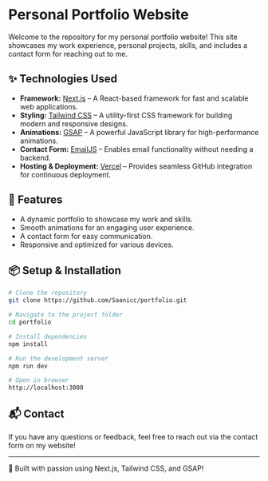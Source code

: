 # Personal Portfolio Website

Welcome to the repository for my personal portfolio website! This site showcases my work experience, personal projects, skills, and includes a contact form for reaching out to me.

## ✨ Technologies Used
- **Framework:** [Next.js](https://nextjs.org/) – A React-based framework for fast and scalable web applications.
- **Styling:** [Tailwind CSS](https://tailwindcss.com/) – A utility-first CSS framework for building modern and responsive designs.
- **Animations:** [GSAP](https://greensock.com/gsap/) – A powerful JavaScript library for high-performance animations.
- **Contact Form:** [EmailJS](https://www.emailjs.com/) – Enables email functionality without needing a backend.
- **Hosting & Deployment:** [Vercel](https://vercel.com/) – Provides seamless GitHub integration for continuous deployment.

## 🚀 Features
- A dynamic portfolio to showcase my work and skills.
- Smooth animations for an engaging user experience.
- A contact form for easy communication.
- Responsive and optimized for various devices.

## 📦 Setup & Installation
```sh
# Clone the repository
git clone https://github.com/Saanicc/portfolio.git

# Navigate to the project folder
cd portfolio

# Install dependencies
npm install

# Run the development server
npm run dev

# Open in browser
http://localhost:3000
```

## 📬 Contact
If you have any questions or feedback, feel free to reach out via the contact form on my website!

---
🎨 Built with passion using Next.js, Tailwind CSS, and GSAP!

